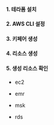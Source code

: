 #### 1. 테라폼 설치 ####


#### 2. AWS CLI 설정 ####



#### 3. 키페어 생성 ####



#### 4. 리소스 생성 ####



#### 5. 생성 리소스 확인 ####

* ec2


* emr


* msk


* rds

